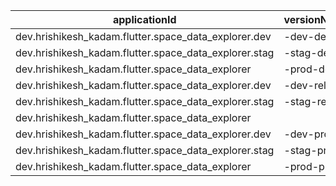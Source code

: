 | applicationId                                         | versionNameSuffix | signingConfig.keyAlias |
| ----------------------------------------------------- | ----------------- | ---------------------- |
| dev.hrishikesh_kadam.flutter.space_data_explorer.dev  | -dev-debug        | AndroidDebugKey        |
| dev.hrishikesh_kadam.flutter.space_data_explorer.stag | -stag-debug       | AndroidDebugKey        |
| dev.hrishikesh_kadam.flutter.space_data_explorer      | -prod-debug       | AndroidDebugKey        |
| dev.hrishikesh_kadam.flutter.space_data_explorer.dev  | -dev-release      | AndroidDebugKey        |
| dev.hrishikesh_kadam.flutter.space_data_explorer.stag | -stag-release     | AndroidDebugKey        |
| dev.hrishikesh_kadam.flutter.space_data_explorer      |                   | AndroidDebugKey        |
| dev.hrishikesh_kadam.flutter.space_data_explorer.dev  | -dev-profile      | AndroidDebugKey        |
| dev.hrishikesh_kadam.flutter.space_data_explorer.stag | -stag-profile     | AndroidDebugKey        |
| dev.hrishikesh_kadam.flutter.space_data_explorer      | -prod-profile     | AndroidDebugKey        |
